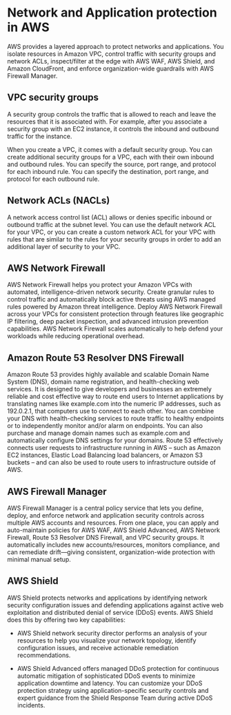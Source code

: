 # Network and Application protection in AWS
AWS provides a layered approach to protect networks and applications. You isolate resources in Amazon VPC, control traffic with security groups and network ACLs, inspect/filter at the edge with AWS WAF, AWS Shield, and Amazon CloudFront, and enforce organization-wide guardrails with AWS Firewall Manager.

## VPC security groups
A security group controls the traffic that is allowed to reach and leave the resources that it is associated with. For example, after you associate a security group with an EC2 instance, it controls the inbound and outbound traffic for the instance.

When you create a VPC, it comes with a default security group. You can create additional security groups for a VPC, each with their own inbound and outbound rules. You can specify the source, port range, and protocol for each inbound rule. You can specify the destination, port range, and protocol for each outbound rule.

## Network ACLs (NACLs)
A network access control list (ACL) allows or denies specific inbound or outbound traffic at the subnet level. You can use the default network ACL for your VPC, or you can create a custom network ACL for your VPC with rules that are similar to the rules for your security groups in order to add an additional layer of security to your VPC.

## AWS Network Firewall
AWS Network Firewall helps you protect your Amazon VPCs with automated, intelligence-driven network security. Create granular rules to control traffic and automatically block active threats using AWS managed rules powered by Amazon threat intelligence. Deploy AWS Network Firewall across your VPCs for consistent protection through features like geographic IP filtering, deep packet inspection, and advanced intrusion prevention capabilities. AWS Network Firewall scales automatically to help defend your workloads while reducing operational overhead.

## Amazon Route 53 Resolver DNS Firewall
Amazon Route 53 provides highly available and scalable Domain Name System (DNS), domain name registration, and health-checking web services. It is designed to give developers and businesses an extremely reliable and cost effective way to route end users to Internet applications by translating names like example.com into the numeric IP addresses, such as 192.0.2.1, that computers use to connect to each other. You can combine your DNS with health-checking services to route traffic to healthy endpoints or to independently monitor and/or alarm on endpoints. You can also purchase and manage domain names such as example.com and automatically configure DNS settings for your domains. Route 53 effectively connects user requests to infrastructure running in AWS – such as Amazon EC2 instances, Elastic Load Balancing load balancers, or Amazon S3 buckets – and can also be used to route users to infrastructure outside of AWS.

## AWS Firewall Manager
AWS Firewall Manager is a central policy service that lets you define, deploy, and enforce network and application security controls across multiple AWS accounts and resources. From one place, you can apply and auto-maintain policies for AWS WAF, AWS Shield Advanced, AWS Network Firewall, Route 53 Resolver DNS Firewall, and VPC security groups. It automatically includes new accounts/resources, monitors compliance, and can remediate drift—giving consistent, organization-wide protection with minimal manual setup.

## AWS Shield

AWS Shield protects networks and applications by identifying network security configuration issues and defending applications against active web exploitation and distributed denial of service (DDoS) events. AWS Shield does this by offering two key capabilities: 

- AWS Shield network security director performs an analysis of your resources to help you visualize your network topology, identify configuration issues, and receive actionable remediation recommendations.

- AWS Shield Advanced offers managed DDoS protection for continuous automatic mitigation of sophisticated DDoS events to minimize application downtime and latency. You can customize your DDoS protection strategy using application-specific security controls and expert guidance from the Shield Response Team during active DDoS incidents. 